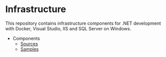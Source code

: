 # Infrastructure

<!--
TODOs

vagrant:
(tls)
vault
vb
dotnet

double check src / sample count
move from ws / packer

general
ci flow
ruby, chef lint, warns
environment generalization with providers (vagrant, terraform)
kitchen machine name from env (suite), allow hostmanager -> multi-machine -> mention at kitchen issue

vagrant
env vars to options
env name load from folder (check with kitchen)
machine / provisioner options directly (do not depend on env, other machines)
default options load from yml
data files load with chef

tls
prevent duplication

windows
windows file from cookbook (static and template)
package from iso (mount / umount)
generic shell with logs, output, elevated or not
official windows cookbook usage
all packages review for idempotence

octopus
clean up / unregister
samples with real projects
tentacle for running terraform / packer
env ps for selecting matching profiles - fetch from consul / vault
terraform chef solo
channels with version number
tentacle reconfigure

dotnet
cookbook for frameworks (include core)
ngen
samples

consul
dns, forwarding
separate tokens
mutliple dcs

vault
ha

chef
no abbreviations (e.g. gv_vs to visual studio)
idempotence everywhere
-->

This repository contains infrastructure components for .NET development with Docker, Visual Studio, IIS and SQL Server on Windows.

- Components
  - [Sources](src/components)
  - [Samples](samples/components)
